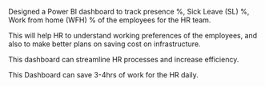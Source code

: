 Designed a Power BI dashboard to track presence %, Sick Leave (SL) %, Work from home (WFH) % of the employees for the HR team. 

This will help HR to understand working preferences of the employees, and also to make better plans on saving cost on infrastructure.

This dashboard can streamline HR processes and increase efficiency.

This Dashboard can save 3-4hrs of work for the HR daily.
